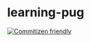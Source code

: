 # learning-pug

[![Commitizen friendly](https://img.shields.io/badge/commitizen-friendly-brightgreen.svg)](http://commitizen.github.io/cz-cli/)
